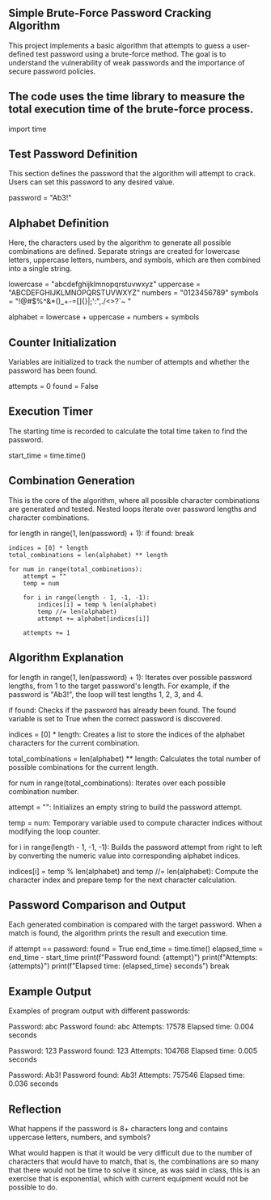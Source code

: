 ## Simple Brute-Force Password Cracking Algorithm ##

This project implements a basic algorithm that attempts to guess a user-defined test password using a brute-force method. The goal is to understand the vulnerability of weak passwords and the importance of secure password policies.

## The code uses the time library to measure the total execution time of the brute-force process.

import time

## Test Password Definition

This section defines the password that the algorithm will attempt to crack. Users can set this password to any desired value.

password = "Ab3!"

## Alphabet Definition

Here, the characters used by the algorithm to generate all possible combinations are defined. Separate strings are created for lowercase letters, uppercase letters, numbers, and symbols, which are then combined into a single string.

lowercase = "abcdefghijklmnopqrstuvwxyz"
uppercase = "ABCDEFGHIJKLMNOPQRSTUVWXYZ"
numbers   = "0123456789"
symbols   = "!@#$%^&*()_+-=[]{}|;':\",./<>?`~ "

alphabet = lowercase + uppercase + numbers + symbols

## Counter Initialization

Variables are initialized to track the number of attempts and whether the password has been found.

attempts = 0
found = False

## Execution Timer

The starting time is recorded to calculate the total time taken to find the password.

start_time = time.time()

## Combination Generation

This is the core of the algorithm, where all possible character combinations are generated and tested. Nested loops iterate over password lengths and character combinations.

for length in range(1, len(password) + 1):
    if found:
        break

    indices = [0] * length
    total_combinations = len(alphabet) ** length

    for num in range(total_combinations):
        attempt = ""
        temp = num

        for i in range(length - 1, -1, -1):
            indices[i] = temp % len(alphabet)
            temp //= len(alphabet)
            attempt += alphabet[indices[i]]

        attempts += 1

## Algorithm Explanation

for length in range(1, len(password) + 1):
Iterates over possible password lengths, from 1 to the target password's length. For example, if the password is "Ab3!", the loop will test lengths 1, 2, 3, and 4.

if found:
Checks if the password has already been found. The found variable is set to True when the correct password is discovered.

indices = [0] * length:
Creates a list to store the indices of the alphabet characters for the current combination.

total_combinations = len(alphabet) ** length:
Calculates the total number of possible combinations for the current length.

for num in range(total_combinations):
Iterates over each possible combination number.

attempt = "":
Initializes an empty string to build the password attempt.

temp = num:
Temporary variable used to compute character indices without modifying the loop counter.

for i in range(length - 1, -1, -1):
Builds the password attempt from right to left by converting the numeric value into corresponding alphabet indices.

indices[i] = temp % len(alphabet) and temp //= len(alphabet):
Compute the character index and prepare temp for the next character calculation.

## Password Comparison and Output

Each generated combination is compared with the target password. When a match is found, the algorithm prints the result and execution time.

if attempt == password:
    found = True
    end_time = time.time()
    elapsed_time = end_time - start_time
    print(f"Password found: {attempt}")
    print(f"Attempts: {attempts}")
    print(f"Elapsed time: {elapsed_time} seconds")
    break

## Example Output

Examples of program output with different passwords:

Password: abc
Password found: abc
Attempts: 17578
Elapsed time: 0.004 seconds

Password: 123
Password found: 123
Attempts: 104768
Elapsed time: 0.005 seconds

Password: Ab3!
Password found: Ab3!
Attempts: 757546
Elapsed time: 0.036 seconds

## Reflection

What happens if the password is 8+ characters long and contains uppercase letters, numbers, and symbols?

What would happen is that it would be very difficult due to the number of characters that would have to match, that is, the combinations are so many that there would not be time to solve it since, as was said in class, this is an exercise that is exponential, which with current equipment would not be possible to do.
